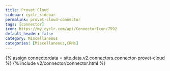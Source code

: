 ```yaml
---
title: Provet Cloud
sidebar: cyclr_sidebar
permalink: provet-cloud-connector
tags: [connector]
icon: https://my.cyclr.com/api/ConnectorIcon/7592
default_header: false
category: Miscellaneous
categories: [Miscellaneous,CRMs]
---
```

{% assign connectordata = site.data.v2.connectors.connector-provet-cloud %}
{% include v2/connector/connector.html %}	